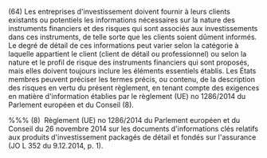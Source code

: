 (64) Les entreprises d'investissement doivent fournir à leurs clients existants ou potentiels les informations nécessaires sur la nature des instruments financiers et des risques qui sont associés aux investissements dans ces instruments, de telle sorte que les clients soient dûment informés. Le degré de détail de ces informations peut varier selon la catégorie à laquelle appartient le client (client de détail ou professionnel) ou selon la nature et le profil de risque des instruments financiers qui sont proposés, mais elles doivent toujours inclure les éléments essentiels établis. Les États membres peuvent préciser les termes précis, ou contenu, de la description des risques en vertu du présent règlement, en tenant compte des exigences en matière d'information établies par le règlement (UE) no 1286/2014 du Parlement européen et du Conseil (8).

%%% (8)  Règlement (UE) no 1286/2014 du Parlement européen et du Conseil du 26 novembre 2014 sur les documents d'informations clés relatifs aux produits d'investissement packagés de détail et fondés sur l'assurance (JO L 352 du 9.12.2014, p. 1).